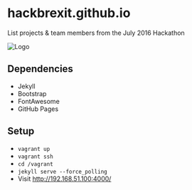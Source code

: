 # hackbrexit.github.io

List projects & team members from the July 2016 Hackathon

![Logo](https://info.thoughtworks.com/rs/199-QDE-291/images/HackBrexit.png)

## Dependencies

* Jekyll
* Bootstrap
* FontAwesome
* GitHub Pages

## Setup

* `vagrant up`
* `vagrant ssh`
* `cd /vagrant`
* `jekyll serve --force_polling`
* Visit http://192.168.51.100:4000/
